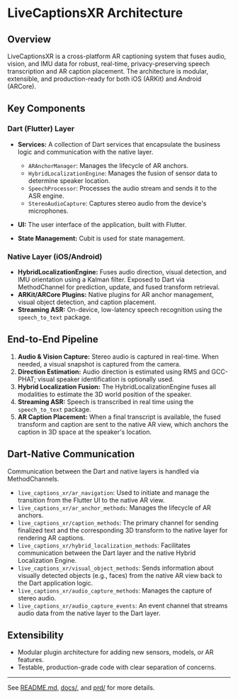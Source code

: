 # LiveCaptionsXR Architecture

## Overview
LiveCaptionsXR is a cross-platform AR captioning system that fuses audio, vision, and IMU data for robust, real-time, privacy-preserving speech transcription and AR caption placement. The architecture is modular, extensible, and production-ready for both iOS (ARKit) and Android (ARCore).

## Key Components

### Dart (Flutter) Layer
- **Services:** A collection of Dart services that encapsulate the business logic and communication with the native layer.
  - `ARAnchorManager`: Manages the lifecycle of AR anchors.
  - `HybridLocalizationEngine`: Manages the fusion of sensor data to determine speaker location.
  - `SpeechProcessor`: Processes the audio stream and sends it to the ASR engine.
  - `StereoAudioCapture`: Captures stereo audio from the device's microphones.
  
- **UI:** The user interface of the application, built with Flutter.
- **State Management:** Cubit is used for state management.

### Native Layer (iOS/Android)
- **HybridLocalizationEngine:** Fuses audio direction, visual detection, and IMU orientation using a Kalman filter. Exposed to Dart via MethodChannel for prediction, update, and fused transform retrieval.
- **ARKit/ARCore Plugins:** Native plugins for AR anchor management, visual object detection, and caption placement.
- **Streaming ASR:** On-device, low-latency speech recognition using the `speech_to_text` package.

## End-to-End Pipeline
1. **Audio & Vision Capture:** Stereo audio is captured in real-time. When needed, a visual snapshot is captured from the camera.
2. **Direction Estimation:** Audio direction is estimated using RMS and GCC-PHAT; visual speaker identification is optionally used.
3. **Hybrid Localization Fusion:** The HybridLocalizationEngine fuses all modalities to estimate the 3D world position of the speaker.
4. **Streaming ASR:** Speech is transcribed in real time using the `speech_to_text` package.
5. **AR Caption Placement:** When a final transcript is available, the fused transform and caption are sent to the native AR view, which anchors the caption in 3D space at the speaker's location.

## Dart-Native Communication
Communication between the Dart and native layers is handled via MethodChannels.

- `live_captions_xr/ar_navigation`: Used to initiate and manage the transition from the Flutter UI to the native AR view.
- `live_captions_xr/ar_anchor_methods`: Manages the lifecycle of AR anchors.
- `live_captions_xr/caption_methods`: The primary channel for sending finalized text and the corresponding 3D transform to the native layer for rendering AR captions.
- `live_captions_xr/hybrid_localization_methods`: Facilitates communication between the Dart layer and the native Hybrid Localization Engine.
- `live_captions_xr/visual_object_methods`: Sends information about visually detected objects (e.g., faces) from the native AR view back to the Dart application logic.
- `live_captions_xr/audio_capture_methods`: Manages the capture of stereo audio.
- `live_captions_xr/audio_capture_events`: An event channel that streams audio data from the native layer to the Dart layer.

## Extensibility
- Modular plugin architecture for adding new sensors, models, or AR features.
- Testable, production-grade code with clear separation of concerns.

---
See [README.md](README.md), [docs/](docs/), and [prd/](prd/) for more details.
